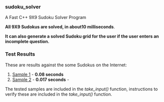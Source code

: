 ### sudoku_solver
A Fast C++ 9X9 Sudoku Solver Program

**All 9X9 Sudokus are solved, in about10 milliseconds**.

**It can also generate a solved Sudoku grid for the user if the user enters an incomplete question.**

### Test Results

These are results against the some Sudokus on the Internet:

1. [Sample 1](https://www.telegraph.co.uk/news/science/science-news/9359579/Worlds-hardest-sudoku-can-you-crack-it.html) - **0.08 seconds**
2. [Sample 2](https://www.mirror.co.uk/news/weird-news/worlds-hardest-sudoku-can-you-242294) - **0.017 seconds** - 

The tested samples are included in the *take_input()* function, instructions to verify these are included in the *take_input()* function.

